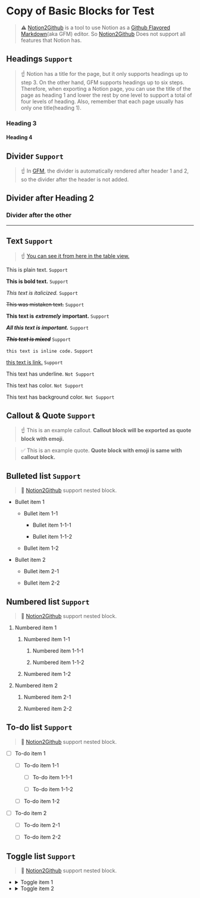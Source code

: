 # Copy of Basic Blocks for Test

> ⚠️ [Notion2Github](https://github.com/younho9/notion2github) is a tool to use Notion as a [Github Flavored Markdown](https://github.github.com/gfm/)(aka GFM) editor.
So [Notion2Github](https://github.com/younho9/notion2github) Does not support all features that Notion has.

## Headings `Support`

> ☝ Notion has a title for the page, but it only supports headings up to step 3. On the other hand, GFM supports headings up to six steps. Therefore, when exporting a Notion page, you can use the title of the page as heading 1 and lower the rest by one level to support a total of four levels of heading.
Also, remember that each page usually has only one title(heading 1).

### Heading 3

#### Heading 4

## Divider `Support`

> ☝ In [GFM](https://github.github.com/gfm/), the divider is automatically rendered after header 1 and 2, so the divider after the header is not added.

## Divider after Heading 2

### Divider after the other

---



## Text `Support`

> ☝ [You can see it from here in the table view.](https://www.notion.so/younho9/5fe91726673a4121933fa10ae46a253a?v=57957dae2d4c4a809957bf39a9aa8467)

This is plain text. `Support`

**This is bold text.** `Support`

_This text is italicized._ `Support`

~~This was mistaken text.~~	`Support`

**This text is** __*extremely*__ **important.** `Support`

**_All this text is important._** `Support`

~~**_This text is mixed_**~~ `Support`

`this text is inline code.` `Support`

[this text is link.](https://github.com/younho9/notion2github) `Support`

This text has underline.	`Not Support`

This text has color.	`Not Support`

This text has background color. `Not Support`

## Callout & Quote `Support`

> ☝ This is an example callout. __Callout block will be exported as quote block with emoji.__

> ✅ This is an example quote. __Quote block with emoji is same with callout block.__



## Bulleted list `Support`

> 🎉 [Notion2Github](https://github.com/younho9/notion2github) support nested block.

- Bullet item 1

   - Bullet item 1-1

      - Bullet item 1-1-1

      - Bullet item 1-1-2

   - Bullet item 1-2

- Bullet item 2

   - Bullet item 2-1

   - Bullet item 2-2



## Numbered list `Support`

> 🎉 [Notion2Github](https://github.com/younho9/notion2github) support nested block.

1. Numbered item 1

   1. Numbered item 1-1

      1. Numbered item 1-1-1

      1. Numbered item 1-1-2

   1. Numbered item 1-2

1. Numbered item 2

   1. Numbered item 2-1

   1. Numbered item 2-2



## To-do list `Support`

> 🎉 [Notion2Github](https://github.com/younho9/notion2github) support nested block.

- [ ] To-do item 1

   - [ ] To-do item 1-1

      - [ ] To-do item 1-1-1

      - [ ] To-do item 1-1-2

   - [ ] To-do item 1-2

- [ ] To-do item 2

   - [ ] To-do item 2-1

   - [ ] To-do item 2-2



## Toggle list `Support`

> 🎉 [Notion2Github](https://github.com/younho9/notion2github) support nested block.

- <details><summary>Toggle item 1</summary>

   - <details><summary>Toggle item 1-1</summary>

      - <details><summary>Toggle item 1-1-1</summary>

      - <details><summary>Toggle item 1-1-2</summary>

     </details>

   - <details><summary>Toggle item 1-2</summary>

  </details>

- <details><summary>Toggle item 2</summary>

   - <details><summary>Toggle item 2-1</summary>

   - <details><summary>Toggle item 2-2</summary>

  </details>

